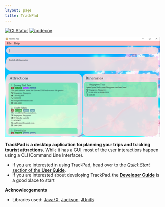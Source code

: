 ```yaml
---
layout: page
title: TrackPad
---
```


[![CI Status](https://github.com/AY2021S1-CS2103T-T09-3/tp/workflows/Java%20CI/badge.svg)](https://github.com/AY2021S1-CS2103T-T09-3/tp/actions)
[![codecov](https://codecov.io/gh/AY2021S1-CS2103T-T09-3/tp/branch/master/graph/badge.svg)](https://codecov.io/gh/AY2021S1-CS2103T-T09-3/tp)

![Ui](images/userguideimages/Ui.png)

**TrackPad is a desktop application for planning your trips and tracking tourist attractions.** While it has a GUI, most of the user interactions happen using a CLI (Command Line Interface).

* If you are interested in using TrackPad, head over to the [_Quick Start_ section of the **User Guide**](UserGuide.html#quick-start).
* If you are interested about developing TrackPad, the [**Developer Guide**](DeveloperGuide.html) is a good place to start.


**Acknowledgements**

* Libraries used: [JavaFX](https://openjfx.io/), [Jackson](https://github.com/FasterXML/jackson), [JUnit5](https://github.com/junit-team/junit5)
